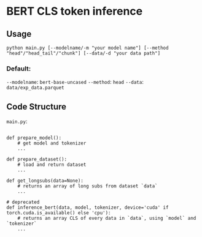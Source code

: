 # BERT CLS token inference

## Usage
```{shell}
python main.py [--modelname/-m "your model name"] [--method "head"/"head_tail"/"chunk"] [--data/-d "your data path"]
```
### Default:
`--modelname`: `bert-base-uncased`
`--method`: `head`
`--data`: `data/exp_data.parquet`


## Code Structure
`main.py`:
```{python}

def prepare_model():
    # get model and tokenizer
    ...

def prepare_dataset():
    # load and return dataset
    ...

def get_longsubs(data=None):
    # returns an array of long subs from dataset `data`
    ...

# deprecated
def inference_bert(data, model, tokenizer, device='cuda' if torch.cuda.is_available() else 'cpu'):
    # returns an array CLS of every data in `data`, using `model` and `tokenizer`
    ...
```